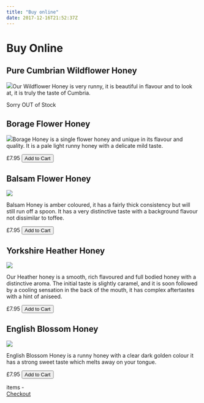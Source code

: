 ```yaml
---
title: "Buy online"
date: 2017-12-16T21:52:37Z
---
```


<h1>Buy Online</h1>

<div class="simpleCart_shelfItem">
  <h2 class="item_name">Pure Cumbrian Wildflower Honey</h2>
  <p><img src="/images/pure_cumbrian_wildflower_100x100.jpg">Our Wildflower Honey is very runny, it is beautiful in flavour and to look at, it is truly the taste of Cumbria.</p>
  <p>
    <span class="item_price">Sorry OUT of Stock</span>
  </p>
</div>

<div class="simpleCart_shelfItem">
  <h2 class="item_name">Borage Flower Honey</h2>
  <p><img src="/images/borage_100x100.jpg">Borage Honey is a single flower honey and unique in its flavour and quality. It is a pale light runny honey with a delicate mild taste.</p>
  <p>
    <input type="text" value="1" class="item_Quantity" hidden>
    <span class="item_price">£7.95</span>
    <button class="item_add btn btn-success" href="javascript:;"> Add to Cart </button>
  </p>
</div>

<div class="simpleCart_shelfItem">
  <h2 class="item_name">Balsam Flower Honey</h2>
  <p><img src="/images/balsam_100x100.jpg"></p>
  <p>Balsam Honey is amber coloured, it has a fairly thick consistency but will still run off a spoon. It has a very distinctive taste with a background flavour not dissimilar to toffee.</p>
  <p>
    <input type="text" value="1" class="item_Quantity" hidden>
    <span class="item_price">£7.95</span>
    <button class="item_add btn btn-success" href="javascript:;"> Add to Cart </button>
  </p>
</div>

<div class="simpleCart_shelfItem">
  <h2 class="item_name">Yorkshire Heather Honey</h2>
  <p><img src="/images/heather_100x100.jpg"></p>
  <p>Our Heather honey is a smooth, rich flavoured and full bodied honey with a distinctive aroma. The initial taste is slightly caramel, and it is soon followed by a cooling sensation in the back of the mouth, it has complex aftertastes with a hint of aniseed. </p>
  <p>
    <input type="text" value="1" class="item_Quantity" hidden>
    <span class="item_price">£7.95</span>
    <button class="item_add btn btn-success" href="javascript:;"> Add to Cart </button>
  </p>
</div>

<div class="simpleCart_shelfItem">
  <h2 class="item_name">English Blossom Honey</h2>
  <p><img src="/images/english-honey_100x100.jpg"></p>
  <p>English Blossom Honey is a runny honey with a clear dark golden colour it has a strong sweet taste which melts away on your tongue. </p>
  <p>
    <input type="text" value="1" class="item_Quantity" hidden>
    <span class="item_price">£7.95</span>
    <button class="item_add btn btn-success" href="javascript:;"> Add to Cart </button>
  </p>
</div>
<div class="simpleCart-sidebar">
  <div class="simpleCart_items"></div>
  <div class="simpleCart-summary">
    <span class="simpleCart_quantity"></span> items - <span class="simpleCart_total"></span>
  </div>
  <a href="javascript:;" class="simpleCart_checkout">Checkout</a>
</div>
